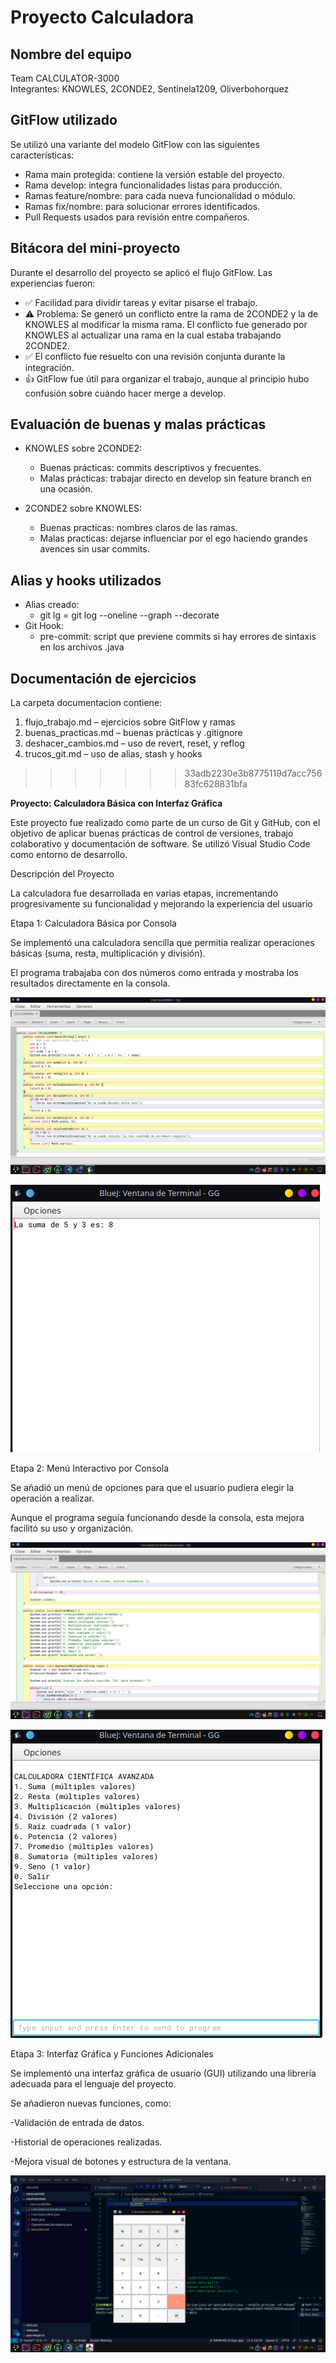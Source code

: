 

# Proyecto Calculadora

## Nombre del equipo
Team CALCULATOR-3000  
Integrantes: 
KNOWLES, 2CONDE2, Sentinela1209, Oliverbohorquez

## GitFlow utilizado
Se utilizó una variante del modelo GitFlow con las siguientes características:
- Rama main protegida: contiene la versión estable del proyecto.
- Rama develop: integra funcionalidades listas para producción.
- Ramas feature/nombre: para cada nueva funcionalidad o módulo.
- Ramas fix/nombre: para solucionar errores identificados.
- Pull Requests usados para revisión entre compañeros.

## Bitácora del mini-proyecto
Durante el desarrollo del proyecto se aplicó el flujo GitFlow. Las experiencias fueron:

- ✅ Facilidad para dividir tareas y evitar pisarse el trabajo.
- ⚠️ Problema: Se generó un conflicto entre la rama de 2CONDE2 y la de KNOWLES al modificar la misma rama. El conflicto fue generado por KNOWLES al actualizar una rama en la cual estaba trabajando 2CONDE2.
- ✅ El conflicto fue resuelto con una revisión conjunta durante la integración.
- 👍 GitFlow fue útil para organizar el trabajo, aunque al principio hubo confusión sobre cuándo hacer merge a develop.

## Evaluación de buenas y malas prácticas

- KNOWLES sobre 2CONDE2:
  - Buenas prácticas: commits descriptivos y frecuentes.
  - Malas prácticas: trabajar directo en develop sin feature branch en una ocasión.

- 2CONDE2 sobre KNOWLES:
  - Buenas practicas: nombres claros de las ramas.
  - Malas practicas: dejarse influenciar por el ego haciendo grandes avences sin usar commits.
  

## Alias y hooks utilizados
- Alias creado:
  - git lg = git log --oneline --graph --decorate
- Git Hook:
  - pre-commit: script que previene commits si hay errores de sintaxis en los archivos .java

## Documentación de ejercicios
La carpeta documentacion contiene:

1. flujo_trabajo.md – ejercicios sobre GitFlow y ramas
2. buenas_practicas.md – buenas prácticas y .gitignore
3. deshacer_cambios.md – uso de revert, reset, y reflog
4. trucos_git.md – uso de alias, stash y hooks
>>>>>>> 33adb2230e3b8775119d7acc75683fc628831bfa



**Proyecto: Calculadora Básica con Interfaz Gráfica**

Este proyecto fue realizado como parte de un curso de Git y GitHub, con el objetivo de aplicar buenas prácticas de control de versiones, trabajo colaborativo y documentación de software. Se utilizó Visual Studio Code como entorno de desarrollo. 

Descripción del Proyecto

La calculadora fue desarrollada en varias etapas, incrementando progresivamente su funcionalidad y mejorando la experiencia del usuario

Etapa 1: Calculadora Básica por Consola

Se implementó una calculadora sencilla que permitía realizar operaciones básicas (suma, resta, multiplicación y división).

El programa trabajaba con dos números como entrada y mostraba los resultados directamente en la consola.

![codigo1](<imagenes/Captura de pantalla_20250509_212116.png>)

![funcionando](<imagenes/Captura de pantalla_20250509_212155.png>)

Etapa 2: Menú Interactivo por Consola

Se añadió un menú de opciones para que el usuario pudiera elegir la operación a realizar.

Aunque el programa seguía funcionando desde la consola, esta mejora facilitó su uso y organización.
 
![etapa2](<imagenes/Captura de pantalla_20250509_212237.png>)

![fun2](imagenes/menu.png)

Etapa 3: Interfaz Gráfica y Funciones Adicionales

Se implementó una interfaz gráfica de usuario (GUI) utilizando una librería adecuada para el lenguaje del proyecto.

Se añadieron nuevas funciones, como:

-Validación de entrada de datos.

-Historial de operaciones realizadas.

-Mejora visual de botones y estructura de  la ventana.

![consola](<imagenes/Captura de pantalla_20250509_211144.png>)

